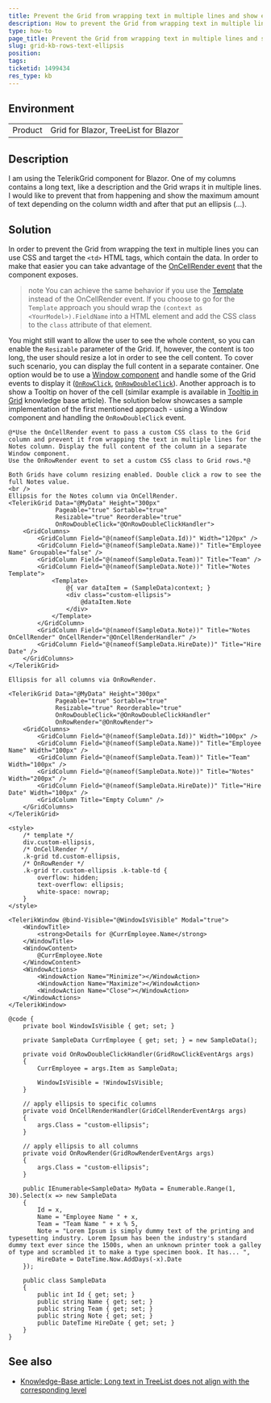 ```yaml
---
title: Prevent the Grid from wrapping text in multiple lines and show ellipsis
description: How to prevent the Grid from wrapping text in multiple lines and show ellipsis
type: how-to
page_title: Prevent the Grid from wrapping text in multiple lines and show ellipsis
slug: grid-kb-rows-text-ellipsis
position: 
tags: 
ticketid: 1499434
res_type: kb
---
```


## Environment
<table>
	<tbody>
		<tr>
			<td>Product</td>
			<td>Grid for Blazor, TreeList for Blazor</td>
		</tr>
	</tbody>
</table>


## Description

I am using the TelerikGrid component for Blazor. One of my columns contains a long text, like a description and the Grid wraps it in multiple lines. I would like to prevent that from happening and show the maximum amount of text depending on the column width and after that put an ellipsis (...). 

## Solution

In order to prevent the Grid from wrapping the text in multiple lines you can use CSS and target the `<td>` HTML tags, which contain the data. In order to make that easier you can take advantage of the [OnCellRender event](slug://grid-column-events#oncellrender) that the component exposes.

>note You can achieve the same behavior if you use the [Template](slug://grid-templates-column) instead of the OnCellRender event. If you choose to go for the `Template` approach you should wrap the `(context as <YourModel>).FieldName` into a HTML element and add the CSS class to the `class` attribute of that element.

You might still want to allow the user to see the whole content, so you can enable the `Resizable` parameter of the Grid. If, however, the content is too long, the user should resize a lot in order to see the cell content. To cover such scenario, you can display the full content in a separate container. One option would be to use a [Window component](slug://window-overview) and handle some of the Grid events to display it ([`OnRowClick`](slug://grid-events#onrowclick), [`OnRowDoubleClick`](slug://grid-events#onrowdoubleclick)). Another approach is to show a Tooltip on hover of the cell (similar example is available in [Tooltip in Grid](slug://tooltip-kb-in-grid) knowledge base article). The solution below showcases a sample implementation of the first mentioned approach - using a Window component and handling the `OnRowDoubleClick` event.


````RAZOR
@*Use the OnCellRender event to pass a custom CSS class to the Grid column and prevent it from wrapping the text in multiple lines for the Notes column. Display the full content of the column in a separate Window component.
Use the OnRowRender event to set a custom CSS class to Grid rows.*@

Both Grids have column resizing enabled. Double click a row to see the full Notes value.
<br />
Ellipsis for the Notes column via OnCellRender.
<TelerikGrid Data="@MyData" Height="300px"
             Pageable="true" Sortable="true"
             Resizable="true" Reorderable="true"
             OnRowDoubleClick="@OnRowDoubleClickHandler">
    <GridColumns>
        <GridColumn Field="@(nameof(SampleData.Id))" Width="120px" />
        <GridColumn Field="@(nameof(SampleData.Name))" Title="Employee Name" Groupable="false" />
        <GridColumn Field="@(nameof(SampleData.Team))" Title="Team" />
        <GridColumn Field="@(nameof(SampleData.Note))" Title="Notes Template">
            <Template>
                @{ var dataItem = (SampleData)context; }
                <div class="custom-ellipsis">
                    @dataItem.Note
                </div>
            </Template>
        </GridColumn>
        <GridColumn Field="@(nameof(SampleData.Note))" Title="Notes OnCellRender" OnCellRender="@OnCellRenderHandler" />
        <GridColumn Field="@(nameof(SampleData.HireDate))" Title="Hire Date" />
    </GridColumns>
</TelerikGrid>

Ellipsis for all columns via OnRowRender.

<TelerikGrid Data="@MyData" Height="300px"
             Pageable="true" Sortable="true"
             Resizable="true" Reorderable="true"
             OnRowDoubleClick="@OnRowDoubleClickHandler"
             OnRowRender="@OnRowRender">
    <GridColumns>
        <GridColumn Field="@(nameof(SampleData.Id))" Width="100px" />
        <GridColumn Field="@(nameof(SampleData.Name))" Title="Employee Name" Width="100px" />
        <GridColumn Field="@(nameof(SampleData.Team))" Title="Team" Width="100px" />
        <GridColumn Field="@(nameof(SampleData.Note))" Title="Notes" Width="200px" />
        <GridColumn Field="@(nameof(SampleData.HireDate))" Title="Hire Date" Width="100px" />
        <GridColumn Title="Empty Column" />
    </GridColumns>
</TelerikGrid>

<style>
    /* template */
    div.custom-ellipsis,
    /* OnCellRender */
    .k-grid td.custom-ellipsis,
    /* OnRowRender */
    .k-grid tr.custom-ellipsis .k-table-td {
        overflow: hidden;
        text-overflow: ellipsis;
        white-space: nowrap;
    }
</style>

<TelerikWindow @bind-Visible="@WindowIsVisible" Modal="true">
    <WindowTitle>
        <strong>Details for @CurrEmployee.Name</strong>
    </WindowTitle>
    <WindowContent>
        @CurrEmployee.Note
    </WindowContent>
    <WindowActions>
        <WindowAction Name="Minimize"></WindowAction>
        <WindowAction Name="Maximize"></WindowAction>
        <WindowAction Name="Close"></WindowAction>
    </WindowActions>
</TelerikWindow>

@code {
    private bool WindowIsVisible { get; set; }

    private SampleData CurrEmployee { get; set; } = new SampleData();

    private void OnRowDoubleClickHandler(GridRowClickEventArgs args)
    {
        CurrEmployee = args.Item as SampleData;

        WindowIsVisible = !WindowIsVisible;
    }

    // apply ellipsis to specific columns
    private void OnCellRenderHandler(GridCellRenderEventArgs args)
    {
        args.Class = "custom-ellipsis";
    }

    // apply ellipsis to all columns
    private void OnRowRender(GridRowRenderEventArgs args)
    {
        args.Class = "custom-ellipsis";
    }

    public IEnumerable<SampleData> MyData = Enumerable.Range(1, 30).Select(x => new SampleData
    {
        Id = x,
        Name = "Employee Name " + x,
        Team = "Team Name " + x % 5,
        Note = "Lorem Ipsum is simply dummy text of the printing and typesetting industry. Lorem Ipsum has been the industry's standard dummy text ever since the 1500s, when an unknown printer took a galley of type and scrambled it to make a type specimen book. It has... ",
        HireDate = DateTime.Now.AddDays(-x).Date
    });

    public class SampleData
    {
        public int Id { get; set; }
        public string Name { get; set; }
        public string Team { get; set; }
        public string Note { get; set; }
        public DateTime HireDate { get; set; }
    }
}
````

## See also

* [Knowledge-Base article: Long text in TreeList does not align with the corresponding level](slug://treelist-longer-text-starts-from-root-level)
